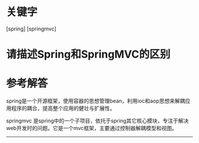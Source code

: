 # 关键字

 \[spring\]  \[springmvc\] 


# 请描述Spring和SpringMVC的区别


# 参考解答

spring是一个开源框架，使用容器的思想管理bean，利用ioc和aop思想来解耦应用程序的耦合，提高整个应用的健壮与扩展性。

springmvc 是spring中的一个子项目，依托于spring其它核心模块，专注于解决web开发时的问题。它是一个mvc框架，主要通过控制器解耦模型和视图。

---